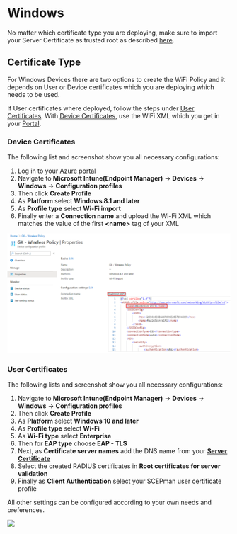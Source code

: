 # Windows

No matter which certificate type you are deploying, make sure to import your Server Certificate as trusted root as described [here](../trusted-root.md#to-add-a-trusted-root-profile-for-your-clients).

## Certificate Type

For Windows Devices there are two options to create the WiFi Policy and it depends on User or Device certificates which you are deploying which needs to be used.

If User certificates where deployed, follow the steps under [User Certificates](windows.md#user-certificates). With [Device Certificates](windows.md#device-certificates), use the WiFi XML which you get in your [Portal](../../portal/settings-trusted-roots/xml.md#wifi).

### Device Certificates&#x20;

The following list and screenshot show you all necessary configurations:

1. Log in to your [Azure portal](https://portal.azure.com)
2. Navigate to **Microsoft Intune(Endpoint Manager)** -> **Devices** -> **Windows**  -> **Configuration profiles**
3. Then click **Create Profile**
4. As **Platform** select **Windows 8.1 and later**
5. As **Profile type** select **Wi-Fi import**
6. Finally enter a **Connection name** and upload the Wi-Fi XML which matches the value of the first **\<name>** tag of your XML

![](<../../.gitbook/assets/image (38).png>)

### User Certificates

The following lists and screenshot show you all necessary configurations:

1. Navigate to **Microsoft Intune(Endpoint Manager)** -> **Devices** -> **Windows** -> **Configuration profiles**
2. Then click **Create Profile**
3. As **Platform** select **Windows 10 and later**
4. As **Profile type** select **Wi-Fi**
5. As **Wi-Fi type** select **Enterprise**
6. Then for **EAP type** choose **EAP - TLS**
7. Next, as **Certificate server names** add the DNS name from your [**Server Certificate**](../../portal/settings-server.md#server-certificate)
8. Select the created RADIUS certificates in **Root certificates for server validation**
9. Finally as **Client Authentication** select your SCEPman user certificate profile

All other settings can be configured according to your own needs and preferences.

![](https://gblobscdn.gitbook.com/assets%2F-Lzl3JXanfpvdg6pLlGg%2F-MOVUukmvRB1ro-KX5on%2F-MOVVQtXF-vADh51U\_Bs%2Frj-wifi\_user-profile.png?alt=media\&token=9c40b778-f822-4b68-ac23-8a03f9c03175)
